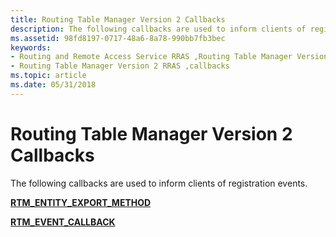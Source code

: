 ```yaml
---
title: Routing Table Manager Version 2 Callbacks
description: The following callbacks are used to inform clients of registration events.
ms.assetid: 98fd8197-0717-48a6-8a78-990bb7fb3bec
keywords:
- Routing and Remote Access Service RRAS ,Routing Table Manager Version 2,callbacks
- Routing Table Manager Version 2 RRAS ,callbacks
ms.topic: article
ms.date: 05/31/2018
---
```


# Routing Table Manager Version 2 Callbacks

The following callbacks are used to inform clients of registration events.

[**RTM\_ENTITY\_EXPORT\_METHOD**](/windows/win32/api/rtmv2/nc-rtmv2-_entity_method)

[**RTM\_EVENT\_CALLBACK**](/windows/win32/api/rtmv2/nc-rtmv2-_event_callback)

 

 




